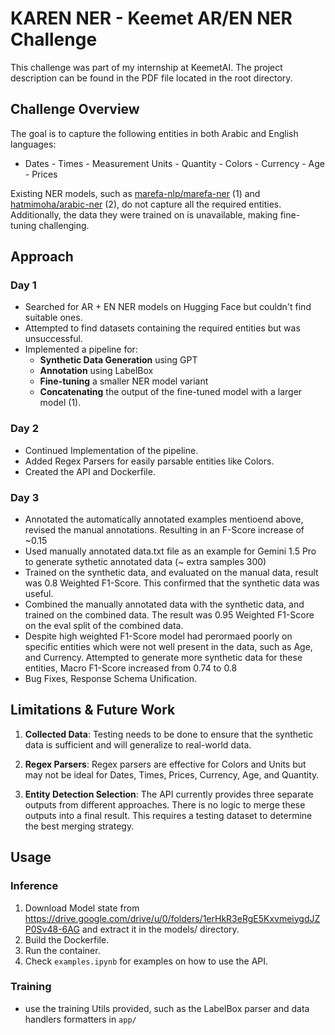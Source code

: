 # KAREN NER - Keemet AR/EN NER Challenge

This challenge was part of my internship at KeemetAI. The project description can be found in the PDF file located in the root directory.

## Challenge Overview

The goal is to capture the following entities in both Arabic and English languages:
- Dates - Times - Measurement Units - Quantity - Colors - Currency - Age - Prices

Existing NER models, such as [marefa-nlp/marefa-ner](https://huggingface.co/marefa-nlp/marefa-ner) (1) and [hatmimoha/arabic-ner](https://huggingface.co/hatmimoha/arabic-ner) (2), do not capture all the required entities. Additionally, the data they were trained on is unavailable, making fine-tuning challenging.

## Approach

### Day 1

- Searched for AR + EN NER models on Hugging Face but couldn't find suitable ones.
- Attempted to find datasets containing the required entities but was unsuccessful.
- Implemented a pipeline for:
  - **Synthetic Data Generation** using GPT
  - **Annotation** using LabelBox
  - **Fine-tuning** a smaller NER model variant
  - **Concatenating** the output of the fine-tuned model with a larger model (1).

### Day 2

- Continued Implementation of the pipeline.
- Added Regex Parsers for easily parsable entities like Colors.
- Created the API and Dockerfile.

### Day 3

- Annotated the automatically annotated examples mentioend above, revised the manual annotations. Resulting in an F-Score increase of ~0.15
- Used manually annotated data.txt file as an example for Gemini 1.5 Pro to generate sythetic annotated data (~ extra samples 300)
- Trained on the synthetic data, and evaluated on the manual data, result was 0.8 Weighted F1-Score. This confirmed that the synthetic data was useful.
- Combined the manually annotated data with the synthetic data, and trained on the combined data. The result was 0.95 Weighted F1-Score on the eval split of the combined data.
- Despite high weighted F1-Score model had perormaed poorly on specific entities which were not well present in the data, such as Age, and Currency. Attempted to generate more synthetic data for these entities, Macro F1-Score increased from 0.74 to 0.8
- Bug Fixes, Response Schema Unification.

## Limitations & Future Work

1. **Collected Data**: Testing needs to be done to ensure that the synthetic data is sufficient and will generalize to real-world data.

2. **Regex Parsers**: Regex parsers are effective for Colors and Units but may not be ideal for Dates, Times, Prices, Currency, Age, and Quantity.

3. **Entity Detection Selection**: The API currently provides three separate outputs from different approaches. There is no logic to merge these outputs into a final result. This requires a testing dataset to determine the best merging strategy.

## Usage

### Inference

1. Download Model state from https://drive.google.com/drive/u/0/folders/1erHkR3eRgE5KxvmeiygdJZP0Sv48-6AG and extract it in the models/ directory.
2. Build the Dockerfile.
3. Run the container.
4. Check `examples.ipynb` for examples on how to use the API.


### Training

- use the training Utils provided, such as the LabelBox parser and data handlers formatters in `app/`
